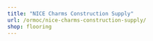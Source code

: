 ```yaml
---
title: "NICE Charms Construction Supply"
url: /ormoc/nice-charms-construction-supply/
shop: flooring
---
```

